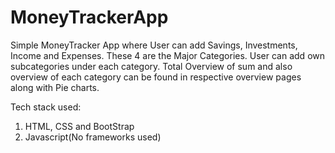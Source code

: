# MoneyTrackerApp
 Simple MoneyTracker App where User can add Savings, Investments, Income and Expenses. These 4 are the Major Categories.
 User can add own subcategories under each category.
 Total Overview of sum and also overview of each category can be found in respective overview pages along with Pie charts.
 
 Tech stack used:
 1) HTML, CSS and BootStrap
 2) Javascript(No frameworks used)
 
